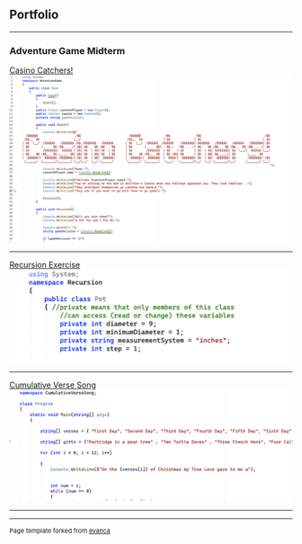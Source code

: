 ## Portfolio

---

### Adventure Game Midterm

[Casino Catchers!](/md/AdventureGame)
<img src="images/adventure.png?raw=true"/>

---
[Recursion Exercise](/pdf/sample_presentation.pdf)
<img src="images/recursion.png?raw=true"/>

---
[Cumulative Verse Song](http://example.com/)
<img src="images/verse.png?raw=true"/>

---






---
<p style="font-size:11px">Page template forked from <a href="https://github.com/evanca/quick-portfolio">evanca</a></p>
<!-- Remove above link if you don't want to attibute -->
